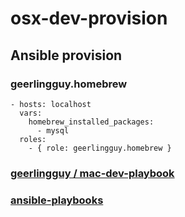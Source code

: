 # osx-dev-provision

## Ansible provision
### geerlingguy.homebrew
```
- hosts: localhost
  vars:
    homebrew_installed_packages:
      - mysql
  roles:
    - { role: geerlingguy.homebrew }
```
### [geerlingguy / mac-dev-playbook](http://sweet.io/p/geerlingguy/mac-dev-playbook)
### [ansible-playbooks](https://github.com/MWGriffin/ansible-playbooks)

